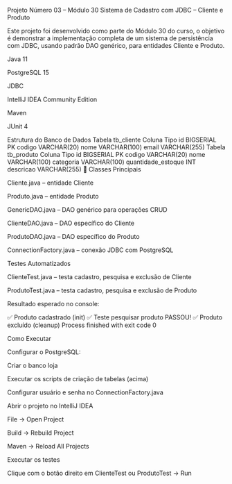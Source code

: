 Projeto Número 03 – Módulo 30
Sistema de Cadastro com JDBC – Cliente e Produto

Este projeto foi desenvolvido como parte do Módulo 30 do curso, o objetivo é demonstrar a implementação completa de um sistema de persistência com JDBC, usando padrão DAO genérico, para entidades Cliente e Produto.

 

Java 11

PostgreSQL 15

JDBC

IntelliJ IDEA Community Edition

Maven

JUnit 4

Estrutura do Banco de Dados
Tabela tb_cliente
Coluna	Tipo
id	BIGSERIAL PK
codigo	VARCHAR(20)
nome	VARCHAR(100)
email	VARCHAR(255)
Tabela tb_produto
Coluna	Tipo
id	BIGSERIAL PK
codigo	VARCHAR(20)
nome	VARCHAR(100)
categoria	VARCHAR(100)
quantidade_estoque	INT
descricao	VARCHAR(255)
📝 Classes Principais

Cliente.java – entidade Cliente

Produto.java – entidade Produto

GenericDAO.java – DAO genérico para operações CRUD

ClienteDAO.java – DAO específico do Cliente

ProdutoDAO.java – DAO específico do Produto

ConnectionFactory.java – conexão JDBC com PostgreSQL

 Testes Automatizados

ClienteTest.java – testa cadastro, pesquisa e exclusão de Cliente

ProdutoTest.java – testa cadastro, pesquisa e exclusão de Produto

Resultado esperado no console:

✅ Produto cadastrado (init)
✅ Teste pesquisar produto PASSOU!
✅ Produto excluído (cleanup)
Process finished with exit code 0

 Como Executar

Configurar o PostgreSQL:

Criar o banco loja

Executar os scripts de criação de tabelas (acima)

Configurar usuário e senha no ConnectionFactory.java

Abrir o projeto no IntelliJ IDEA

File → Open Project

Build → Rebuild Project

Maven → Reload All Projects

Executar os testes

Clique com o botão direito em ClienteTest ou ProdutoTest → Run
